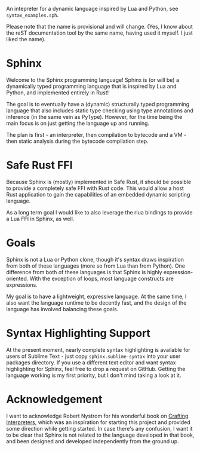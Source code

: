 An intepreter for a dynamic language inspired by Lua and Python, see ``syntax_examples.sph``.

Please note that the name is provisional and will change. (Yes, I know about the reST documentation tool by the same name, having used it myself. I just liked the name).

# Sphinx

Welcome to the Sphinx programming language! Sphinx is (or will be) a dynamically typed programming language that is inspired by Lua and Python, and implemented entirely in Rust!

The goal is to eventually have a (dynamic) structurally typed programming language that also includes static type checking using type annotations and inference (in the same vein as PyType).
However, for the time being the main focus is on just getting the language up and running. 

The plan is first - an interpreter, then compilation to bytecode and a VM - then static analysis during the bytecode compilation step.

# Safe Rust FFI

Because Sphinx is (mostly) implemented in Safe Rust, it should be possible to provide a completely safe FFI with Rust code. This would allow a host Rust application to gain the capabilities of an embedded dynamic scripting language.

As a long term goal I would like to also leverage the rlua bindings to provide a Lua FFI in Sphinx, as well.

# Goals

Sphinx is not a Lua or Python clone, though it's syntax draws inspiration from both of these languages (more so from Lua than from Python). 
One difference from both of these languages is that Sphinx is highly expression-oriented. With the exception of loops, most language constructs are expressions.

My goal is to have a lightweight, expressive language. At the same time, I also want the language runtime to be decently fast, and the design of the language has involved balancing these goals.

# Syntax Highlighting Support

At the present moment, nearly complete syntax highlighting is available for users of Sublime Text - just copy `sphinx.sublime-syntax` into your user packages directory. If you use a different text editor and want syntax highlighting for Sphinx, feel free to drop a request on GitHub. Getting the language working is my first priority, but I don't mind taking a look at it.

# Acknowledgement

I want to acknowledge Robert Nystrom for his wonderful book on [Crafting Interpreters](https://craftinginterpreters.com), which was an inspiration for starting this project and provided some direction while getting started. In case there's any confusion, I want it to be clear that Sphinx is not related to the language developed in that book, and been designed and developed independently from the ground up.
